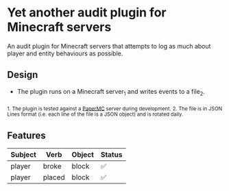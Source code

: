 # Yet another audit plugin for Minecraft servers

An audit plugin for Minecraft servers that attempts to log as much about player and entity behaviours as possible.

## Design

- The plugin runs on a Minecraft server<sub>1</sub> and writes events to a file<sub>2</sub>.

<sub>1. The plugin is tested against a [PaperMC](https://github.com/PaperMC/Paper) server during development.</sub>
<sub>2. The file is in JSON Lines format (i.e. each line of the file is a JSON object) and is rotated daily.</sub>

## Features

| Subject | Verb | Object | Status |
| --- | --- | --- | --- |
| player | broke | block | ✅ |
| player | placed | block | ✅ |
